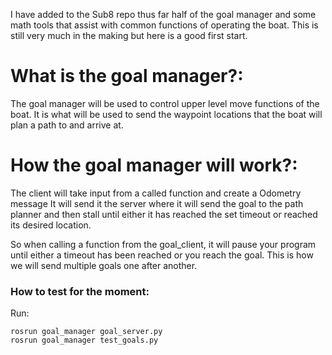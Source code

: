 I have added to the Sub8 repo thus far half of the goal manager and some math tools that assist with common functions of operating the boat. This is still very much in the making but here is a good first start. 

# **What is the goal manager?:**

The goal manager will be used to control upper level move functions of the boat.
It is what will be used to send the waypoint locations that the boat will plan a path
to and arrive at. 

# **How the goal manager will work?**:

The client will take input from a called function and create a Odometry message
It will send it the server where it will send the goal to the path planner and then 
stall until either it has reached the set timeout or reached its desired location. 

So when calling a function from the goal_client, it will pause your program until either
a timeout has been reached or you reach the goal. This is how we will send multiple 
goals one after another. 

### How to test for the moment:

Run:

    rosrun goal_manager goal_server.py
    rosrun goal_manager test_goals.py

    